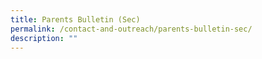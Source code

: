 ```yaml
---
title: Parents Bulletin (Sec)
permalink: /contact-and-outreach/parents-bulletin-sec/
description: ""
---
```

